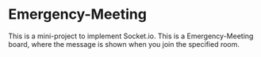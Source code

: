 # Emergency-Meeting
This is a mini-project to implement Socket.io.
This is a Emergency-Meeting board, where the message is shown when you join the specified room.
